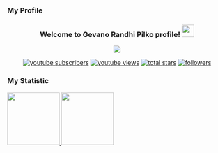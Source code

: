 ### My Profile
<h3 align="center">
  Welcome to Gevano Randhi Pilko profile!
  <img src="https://media.giphy.com/media/hvRJCLFzcasrR4ia7z/giphy.gif" width="28">
</h3>

<!-- Typing SVG by DenverCoder1 - https://github.com/DenverCoder1/readme-typing-svg -->
<p align="center">
  <a href="https://github.com/DenverCoder1/readme-typing-svg"><img src="https://readme-typing-svg.demolab.com/?lines=Laravel%20WebApp%20Developer;Experienced%20Web%20Developer;4%2B%20years%20of%20coding%20experience;Always%20learning%20new%20things&font=Fira%20Code&center=true&width=440&height=45&color=f75c7e&vCenter=true&size=22&pause=1000"></a>
</p>

<!-- Social icons section -->
<!-- <p align="center">
  <a href="https://www.youtube.com/channel/UCooL8UiAiCvrCV8-sIuo06w"><img width="32px" alt="Youtube" title="Youtube" src="https://i.imgur.com/qiXu7b2.png"/></a>
  &#8287;&#8287;&#8287;&#8287;&#8287;
  <a href="https://twitter.com/DenverCoder1"><img width="32px" alt="Twitter" title="Twitter" src="https://i.imgur.com/OXZM1L6.png"/></a>
  &#8287;&#8287;&#8287;&#8287;&#8287;
  <a href="https://discord.gg/fPrdqh3Zfu" alt="Dev Pro Tips Discussion & Support Server"><img width="32px" src="https://i.imgur.com/OViZO8J.png"/></a>
  &#8287;&#8287;&#8287;&#8287;&#8287;
  <a href="https://dev.to/denvercoder1"><img width="32px" alt="Dev.to" title="DenverCoder1 Dev.to" src="https://i.imgur.com/mVm29vK.png"></a>
  &#8287;&#8287;&#8287;&#8287;&#8287;
  <a href="https://ko-fi.com/jlawrence"><img width="32px" alt="Ko-fi" title="Buy me a coffee" src="https://i.imgur.com/PpLeD3K.png"/></a>
  &#8287;&#8287;&#8287;&#8287;&#8287;
  <a href="http://eyl327.mywebcommunity.org/promos/"><img width="32px" alt="Free Stuff" title="Free gifts for you" src="https://i.imgur.com/0uVwkoZ.png"/></a>
</p> -->

<!-- Social badges section -->
<!-- Badges with custom icons - https://github.com/DenverCoder1/custom-icon-badges -->
<!-- View counter - https://github.com/DenverCoder1/Simple-View-Counter -->
<p align="center">
  <a href="https://www.youtube.com/channel/UCooL8UiAiCvrCV8-sIuo06w/?sub_confirmation=1">
    <img alt="youtube subscribers" title="Subscribe to my YouTube channel" src="https://custom-icon-badges.demolab.com/youtube/channel/subscribers/UCooL8UiAiCvrCV8-sIuo06w?color=%23E05D44&label=SUBSCRIBE&logo=video&logoColor=white&style=for-the-badge&labelColor=CE4630"/></a> 
  <a href="https://www.youtube.com/channel/UCooL8UiAiCvrCV8-sIuo06w">
    <img alt="youtube views" title="YouTube views" src="https://custom-icon-badges.demolab.com/youtube/channel/views/UCooL8UiAiCvrCV8-sIuo06w?color=%23E1AD0E&logo=video&logoColor=white&style=for-the-badge&labelColor=C79600"/></a> 
  <a href="https://github.com/gcoderf?tab=repositories&sort=stargazers">
    <img alt="total stars" title="Total stars on GitHub" src="https://custom-icon-badges.demolab.com/github/stars/gcoderf?color=55960c&style=for-the-badge&labelColor=488207&logo=star"/></a>
  <a href="https://github.com/gcoderf?tab=followers">
    <img alt="followers" title="Follow me on Github" src="https://custom-icon-badges.demolab.com/github/followers/gcoderf?color=236ad3&labelColor=1155ba&style=for-the-badge&logo=person-add&label=Follow&logoColor=white"/></a>
</p>

### My Statistic
<p align="left">
<a href="https://github.com/gcoderf">
<img height="120em" src="https://github-readme-stats-eight-theta.vercel.app/api/top-langs/?username=gcoderf&layout=compact&langs_count=8&theme=buefy"/>
<img height="120em" src="https://github-readme-stats-eight-theta.vercel.app/api?username=gcoderf&show_icons=true&theme=buefy&include_all_commits=true&count_private=true"/>
</a>
</p>
